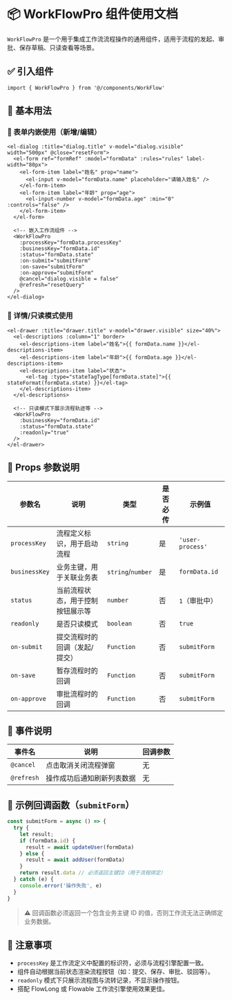 
# 📦 WorkFlowPro 组件使用文档

`WorkFlowPro` 是一个用于集成工作流流程操作的通用组件，适用于流程的发起、审批、保存草稿、只读查看等场景。

## ✅ 引入组件

```vue
import { WorkFlowPro } from '@/components/WorkFlow'
```

## 🧩 基本用法

### 📌 表单内嵌使用（新增/编辑）

```vue
<el-dialog :title="dialog.title" v-model="dialog.visible" width="500px" @close="resetForm">
  <el-form ref="formRef" :model="formData" :rules="rules" label-width="80px">
    <el-form-item label="姓名" prop="name">
      <el-input v-model="formData.name" placeholder="请输入姓名" />
    </el-form-item>
    <el-form-item label="年龄" prop="age">
      <el-input-number v-model="formData.age" :min="0" :controls="false" />
    </el-form-item>
  </el-form>

  <!-- 嵌入工作流组件 -->
  <WorkFlowPro
    :processKey="formData.processKey"
    :businessKey="formData.id"
    :status="formData.state"
    :on-submit="submitForm"
    :on-save="submitForm"
    :on-approve="submitForm"
    @cancel="dialog.visible = false"
    @refresh="resetQuery"
  />
</el-dialog>
```

### 📌 详情/只读模式使用

```vue
<el-drawer :title="drawer.title" v-model="drawer.visible" size="40%">
  <el-descriptions :column="1" border>
    <el-descriptions-item label="姓名">{{ formData.name }}</el-descriptions-item>
    <el-descriptions-item label="年龄">{{ formData.age }}</el-descriptions-item>
    <el-descriptions-item label="状态">
      <el-tag :type="stateTagType[formData.state]">{{ stateFormat(formData.state) }}</el-tag>
    </el-descriptions-item>
  </el-descriptions>

  <!-- 只读模式下展示流程轨迹等 -->
  <WorkFlowPro
    :businessKey="formData.id"
    :status="formData.state"
    :readonly="true"
  />
</el-drawer>
```

## 🧾 Props 参数说明

| 参数名        | 说明                             | 类型       | 是否必传 | 示例值             |
|---------------|----------------------------------|------------|----------|--------------------|
| `processKey`  | 流程定义标识，用于启动流程       | `string`   | 是       | `'user-process'`   |
| `businessKey` | 业务主键，用于关联业务表         | `string`/`number` | 是       | `formData.id`       |
| `status`      | 当前流程状态，用于控制按钮展示等 | `number`   | 否       | `1`（审批中）       |
| `readonly`    | 是否只读模式                     | `boolean`  | 否       | `true`             |
| `on-submit`   | 提交流程时的回调（发起/提交）    | `Function` | 否       | `submitForm`       |
| `on-save`     | 暂存流程时的回调                 | `Function` | 否       | `submitForm`       |
| `on-approve`  | 审批流程时的回调                 | `Function` | 否       | `submitForm`       |

## 📢 事件说明

| 事件名     | 说明                       | 回调参数         |
|------------|----------------------------|------------------|
| `@cancel`  | 点击取消关闭流程弹窗       | 无               |
| `@refresh` | 操作成功后通知刷新列表数据 | 无               |

## 📌 示例回调函数（`submitForm`）

```ts
const submitForm = async () => {
  try {
    let result;
    if (formData.id) {
      result = await updateUser(formData)
    } else {
      result = await addUser(formData)
    }
    return result.data // 必须返回主键ID（用于流程绑定）
  } catch (e) {
    console.error('操作失败', e)
  }
}
```

> ⚠️ 回调函数必须返回一个包含业务主键 ID 的值，否则工作流无法正确绑定业务数据。

## 📎 注意事项

- `processKey` 是工作流定义中配置的标识符，必须与流程引擎配置一致。
- 组件自动根据当前状态渲染流程按钮（如：提交、保存、审批、驳回等）。
- `readonly` 模式下只展示流程图与流转记录，不显示操作按钮。
- 搭配 FlowLong 或 Flowable 工作流引擎使用效果更佳。
